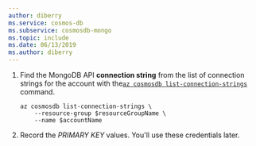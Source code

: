 ```yaml
---
author: diberry
ms.service: cosmos-db
ms.subservice: cosmosdb-mongo
ms.topic: include
ms.date: 06/13/2019
ms.author: diberry
---
```

1. Find the MongoDB API **connection string** from the list of connection strings for the account with the[``az cosmosdb list-connection-strings``](/cli/azure/cosmosdb#az-cosmosdb-list-connection-strings) command.

    ```azurecli-interactive
    az cosmosdb list-connection-strings \
        --resource-group $resourceGroupName \
        --name $accountName 
    ```

1. Record the *PRIMARY KEY* values. You'll use these credentials later.